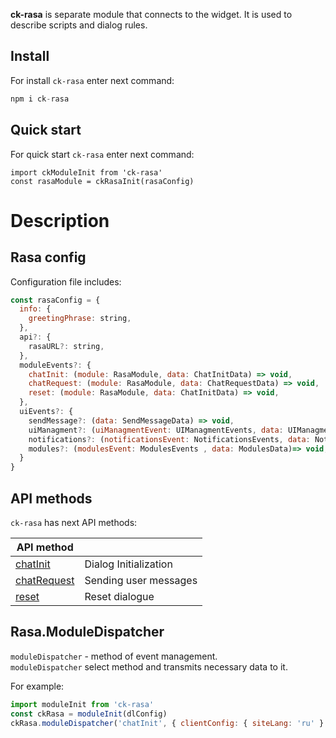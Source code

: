 **ck-rasa** is separate module that connects to the widget. It is used to describe scripts and dialog rules.

## Install
For install `ck-rasa` enter next command:
```javascript
npm i ck-rasa
```

## Quick start
For quick start `ck-rasa` enter next command:
```
import ckModuleInit from 'ck-rasa'
const rasaModule = ckRasaInit(rasaConfig) 
 ```
 
# Description
## Rasa config
Configuration file includes:   
```javascript
const rasaConfig = {
  info: {
    greetingPhrase: string,
  },
  api?: {
    rasaURL?: string,
  },
  moduleEvents?: {
    chatInit: (module: RasaModule, data: ChatInitData) => void,
    chatRequest: (module: RasaModule, data: ChatRequestData) => void,
    reset: (module: RasaModule, data: ChatInitData) => void,
  },
  uiEvents?: {
    sendMessage?: (data: SendMessageData) => void,
    uiManagment?: (uiManagmentEvent: UIManagmentEvents, data: UIManagmentData) => void,
    notifications?: (notificationsEvent: NotificationsEvents, data: NotificationsData) => void,
    modules?: (modulesEvent: ModulesEvents , data: ModulesData)=> void,
  }
}
 ```

## API methods
`ck-rasa` has next API methods:

| API method                                                                                                                        |                                  | 
|-----------------------------------------------------------------------------------------------------------------------------------|----------------------------------| 
| [chatInit](https://github.com/sovaai/chatKit-rasa-module/blob/master/docs/apimethods/chatInit.md "Read about this method")        | Dialog Initialization            |
| [chatRequest](https://github.com/sovaai/chatKit-rasa-module/blob/master/docs/apimethods/chatRequest.md "Read about this method")  | Sending user messages            |
| [reset](https://github.com/sovaai/chatKit-rasa-module/blob/master/docs/apimethods/reset.md "Read about this method")              | Reset dialogue                   |


## Rasa.ModuleDispatcher
`moduleDispatcher` - method of event management.   
`moduleDispatcher` select method and transmits necessary data to it.  

For example:
```javascript
import moduleInit from 'ck-rasa'   
const ckRasa = moduleInit(dlConfig)   
ckRasa.moduleDispatcher('chatInit', { clientConfig: { siteLang: 'ru' } })
```

